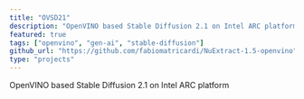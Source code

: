 ```yaml
---
title: "OVSD21"
description: "OpenVINO based Stable Diffusion 2.1 on Intel ARC platform"
featured: true
tags: ["openvino", "gen-ai", "stable-diffusion"]
github_url: "https://github.com/fabiomatricardi/NuExtract-1.5-openvino"
type: "projects"
---
```

OpenVINO based Stable Diffusion 2.1 on Intel ARC platform 
